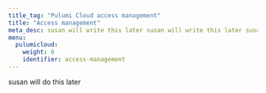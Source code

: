 ```yaml
---
title_tag: "Pulumi Cloud access management"
title: "Access management"
meta_desc: susan will write this later susan will write this later susan will write this later
menu:
  pulumicloud:
    weight: 6
    identifier: access-management
---
```


susan will do this later
